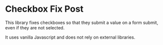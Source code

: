 # Checkbox Fix Post

This library fixes checkboxes so that they submit a value on a form submit, even if they are not selected.

It uses vanilla Javascript and does not rely on external libraries.